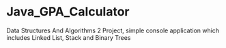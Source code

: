 # Java_GPA_Calculator
Data Structures And Algorithms 2 Project, simple console application which includes Linked List, Stack and Binary Trees 
